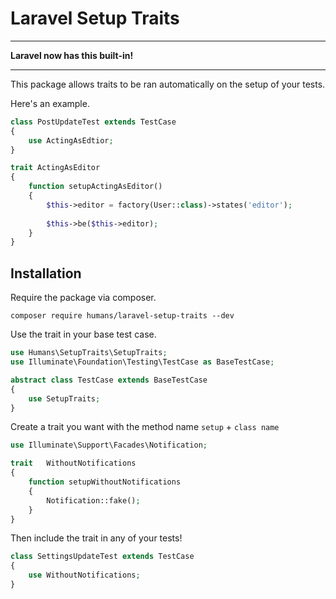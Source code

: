 # Laravel Setup Traits

---

**Laravel now has this built-in!**

---

This package allows traits to be ran automatically on the setup of your tests.

Here's an example.

```php
class PostUpdateTest extends TestCase
{
    use ActingAsEdtior;
}

trait ActingAsEditor
{
    function setupActingAsEditor()
    {
        $this->editor = factory(User::class)->states('editor');
      
        $this->be($this->editor);
    }
}
```

## Installation

Require the package via composer.

```
composer require humans/laravel-setup-traits --dev
```

Use the trait in your base test case.

```php
use Humans\SetupTraits\SetupTraits;
use Illuminate\Foundation\Testing\TestCase as BaseTestCase;

abstract class TestCase extends BaseTestCase
{
    use SetupTraits;
}
```

Create a trait you want with the method name `setup` + `class name`

```php
use Illuminate\Support\Facades\Notification;

trait	WithoutNotifications
{
    function setupWithoutNotifications
    {
        Notification::fake();
    }
}
```

Then include the trait in any of your tests!

```php
class SettingsUpdateTest extends TestCase
{
    use WithoutNotifications;
}
```

